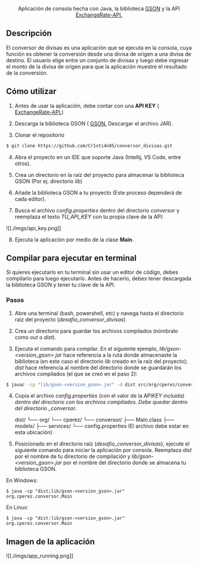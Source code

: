   <p align="center">Aplicación de consola hecha con Java, la biblioteca <a href="https://github.com/google/gson" target="_blank">GSON</a> y la API  <a href="https://www.exchangerate-api.com/" target="_blank">ExchangeRate-API.</a> </p>

## Descripción

El conversor de divisas es una aplicación que se ejecuta en la consola, cuya función es obtener la conversión desde una divisa de origen a una divisa de destino. El usuario elige entre un conjunto de divisas y luego debe ingresar el monto de la divisa de origen para que la aplicación muestre el resultado de la conversión.

## Cómo utilizar

1. Antes de usar la aplicación, debe contar con una **API KEY** ( <a href="https://www.exchangerate-api.com/" target="_blank">ExchangeRate-API.</a>)

2. Descarga la biblioteca GSON ( <a href="https://mvnrepository.com/artifact/com.google.code.gson/gson/" target="_blank">GSON.</a> Descargar el archivo JAR).

3. Clonar el repositorio

```bash
$ git clone https://github.com/Cr1sti4n85/conversor_divisas.git
```

4. Abra el proyecto en un IDE que soporte Java (Intellij, VS Code, entre otros).

5. Crea un directorio en la raíz del proyecto para almacenar la biblioteca GSON (Por ej. directorio _lib_)

6. Añade la biblioteca GSON a tu proyecto (Este proceso dependerá de cada editor).

7. Busca el archivo _config.properties_ dentro del directorio _conversor_ y reemplaza el texto _TU_API_KEY_ con tu propia clave de la API:

![[./imgs/api_key.png]]

8. Ejecuta la aplicación por medio de la clase **Main**.

## Compilar para ejecutar en terminal

Si quieres ejecutarlo en tu terminal sin usar un editor de código, debes compilarlo para luego ejecutarlo. Antes de hacerlo, debes tener descargada la biblioteca GSON y tener tu clave de la API.

### Pasos

1. Abre una terminal (bash, powershell, etc) y navega hasta el directorio raíz del proyecto (_desafio_conversor_divisas_)

2. Crea un directorio para guardar los archivos compilados (nómbralo como _out_ o _dist_).

3. Ejecuta el comando para compilar. En el siguiente ejemplo, _lib/gson-<version_gson>.jar_ hace referencia a la ruta donde almacenaste la biblioteca (en este caso el directorio _lib_ creado en la raíz del proyecto); _dist_ hace referencia al nombre del directorio donde se guardarán los archivos compilados (el que se creó en el paso 2):

```bash
$ javac -cp "lib/gson-<version_gson>.jar" -d dist src/org/cperez/conversor/*.java src/org/cperez/conversor/models/*.java src/org/cperez/conversor/services/*.java

```

4. Copia el archivo _config.properties_ (con el valor de la API*KEY incluida) dentro del directorio con los archivos compilados. Debe quedar dentro del directorio \_conversor*.

   dist/
   └── org/
   └── cperez/
   └── conversor/
   ├── Main.class
   ├── models/
   ├── services/
   └── config.properties (El archivo debe estar en esta ubicación)

5. Posicionado en el directorio raíz (_desafio_conversor_divisas_), ejecute el siguiente comando para iniciar la aplicación por consola. Reemplaza _dist_ por el nombre de tu directorio de compilación y _lib/gson-<version_gson>.jar_ por el nombre del directorio donde se almacena tu biblioteca GSON.

En Windows:

```
$ java -cp "dist;lib/gson-<version_gson>.jar" org.cperez.conversor.Main

```

En Linux:

```
$ java -cp "dist:lib/gson-<version_gson>.jar" org.cperez.conversor.Main

```

## Imagen de la aplicación

![[./imgs/app_running.png]]
